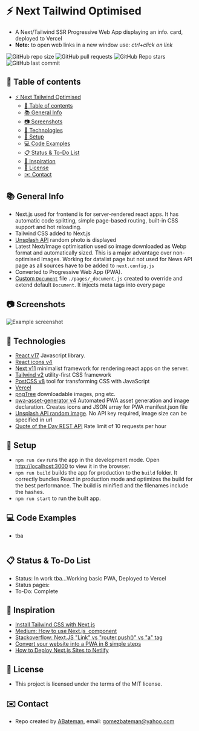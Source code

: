 # :zap: Next Tailwind Optimised

* A Next/Tailwind SSR Progressive Web App displaying an info. card, deployed to Vercel
* **Note:** to open web links in a new window use: _ctrl+click on link_

![GitHub repo size](https://img.shields.io/github/repo-size/AndrewJBateman/next-tailwind-optimised?style=plastic)
![GitHub pull requests](https://img.shields.io/github/issues-pr/AndrewJBateman/next-tailwind-optimised?style=plastic)
![GitHub Repo stars](https://img.shields.io/github/stars/AndrewJBateman/next-tailwind-optimised?style=plastic)
![GitHub last commit](https://img.shields.io/github/last-commit/AndrewJBateman/next-tailwind-optimised?style=plastic)

## :page_facing_up: Table of contents

* [:zap: Next Tailwind Optimised](#zap-next-tailwind-optimised)
  * [:page_facing_up: Table of contents](#page_facing_up-table-of-contents)
  * [:books: General Info](#books-general-info)
  * [:camera: Screenshots](#camera-screenshots)
  * [:signal_strength: Technologies](#signal_strength-technologies)
  * [:floppy_disk: Setup](#floppy_disk-setup)
  * [:computer: Code Examples](#computer-code-examples)
  * [:clipboard: Status & To-Do List](#clipboard-status--to-do-list)
  * [:clap: Inspiration](#clap-inspiration)
  * [:file_folder: License](#file_folder-license)
  * [:envelope: Contact](#envelope-contact)

## :books: General Info

* Next.js used for frontend is for server-rendered react apps. It has automatic code splitting, simple page-based routing, built-in CSS support and hot reloading.
* Tailwind CSS added to Next.js
* [Unsplash API](https://source.unsplash.com/) random photo is displayed
* Latest Next/Image optimisation used so image downloaded as Webp format and automatically sized. This is a major advantage over non-optimised Images. Working for datalist page but not used for News API page as all sources have to be added to `next.config.js`
* Converted to Progressive Web App (PWA).
* [Custom `Document`](https://nextjs.org/docs/advanced-features/custom-document) file `./pages/_document.js` created to override and extend default `Document`. It injects meta tags into every page

## :camera: Screenshots

![Example screenshot](./imgs/home.png)

## :signal_strength: Technologies

* [React v17](https://reactjs.org/) Javascript library.
* [React icons v4](https://www.npmjs.com/package/react-icons)
* [Next v11](https://nextjs.org/) minimalist framework for rendering react apps on the server.
* [Tailwind v2](https://tailwindcss.com/) utility-first CSS framework
* [PostCSS v8](https://postcss.org/) tool for transforming CSS with JavaScript
* [Vercel](https://vercel.com)
* [pngTree](https://pngtree.com/) downloadable images, png etc.
* [pwa-asset-generator v4](https://www.npmjs.com/package/pwa-asset-generator) Automated PWA asset generation and image declaration. Creates icons and JSON array for PWA manifest.json file
* [Unsplash API random image](). No API key required, image size can be specified in url
* [Quote of the Day REST API]() Rate limit of 10 requests per hour

## :floppy_disk: Setup

* `npm run dev` runs the app in the development mode. Open [http://localhost:3000](http://localhost:3000) to view it in the browser.
* `npm run build` builds the app for production to the `build` folder. It correctly bundles React in production mode and optimizes the build for the best performance. The build is minified and the filenames include the hashes.
* `npm run start` to run the built app.

## :computer: Code Examples

* tba

```javascript

```

## :clipboard: Status & To-Do List

* Status: In work tba...Working basic PWA, Deployed to Vercel
* Status pages:
* To-Do: Complete

## :clap: Inspiration

* [Install Tailwind CSS with Next.js](https://tailwindcss.com/docs/guides/nextjs)
* [Medium: How to use Next.js <Image> component](https://medium.com/eincode/how-to-use-next-js-image-component-dfbf3725b12)
* [Stackoverflow: Next.JS "Link" vs "router.push()" vs "a" tag](https://stackoverflow.com/questions/65086108/next-js-link-vs-router-push-vs-a-tag)
* [Convert your website into a PWA in 8 simple steps](https://milindsoorya.site/blog/convert-your-website-into-a-pwa-in-8-simple-steps-next-js-pwa-series-part-2#step-6-edit-your-_documentjs-file)
* [How to Deploy Next.js Sites to Netlify](https://www.netlify.com/blog/2020/11/30/how-to-deploy-next.js-sites-to-netlify/)

## :file_folder: License

* This project is licensed under the terms of the MIT license.

## :envelope: Contact

* Repo created by [ABateman](https://github.com/AndrewJBateman), email: gomezbateman@yahoo.com
